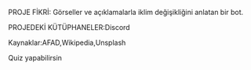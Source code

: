 PROJE FİKRİ:
Görseller ve açıklamalarla iklim değişikliğini anlatan bir bot.

PROJEDEKİ KÜTÜPHANELER:Discord

Kaynaklar:AFAD,Wikipedia,Unsplash








Quiz yapabilirsin

